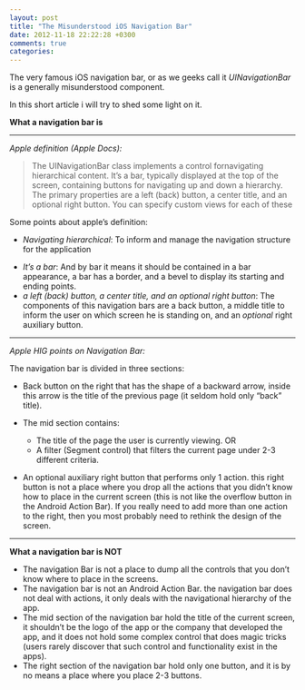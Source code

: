 ```yaml
---
layout: post
title: "The Misunderstood iOS Navigation Bar"
date: 2012-11-18 22:22:28 +0300
comments: true
categories: 
---
```


The very famous iOS navigation bar, or as we geeks call it
*UINavigationBar* is a generally misunderstood component.

In this short article i will try to shed some light on it.

**What a navigation bar is**

* * * * *

*Apple definition (Apple Docs):*

> The UINavigationBar class implements a control fornavigating
> hierarchical content. It’s a bar, typically displayed at the top of
> the screen, containing buttons for navigating up and down a hierarchy.
> The primary properties are a left (back) button, a center title, and
> an optional right button. You can specify custom views for each of
> these

Some points about apple’s definition:

-   *Navigating hierarchical*: To inform and manage the navigation
    structure for the application
<!--more-->
-   *It’s a bar*: And by bar it means it should be contained in a bar
    appearance, a bar has a border, and a bevel to display its starting
    and ending points.
-   *a left (back) button, a center title, and an optional right
    button*: The components of this navigation bars are a back button, a
    middle title to inform the user on which screen he is standing on,
    and an *optional* right auxiliary button.

* * * * *

*Apple HIG points on Navigation Bar:*

The navigation bar is divided in three sections:

-   Back button on the right that has the shape of a backward arrow,
    inside this arrow is the title of the previous page (it seldom hold
    only “back” title).
-   The mid section contains:

    -   The title of the page the user is currently viewing. OR
    -   A filter (Segment control) that filters the current page under
        2-3 different criteria.
-   An optional auxiliary right button that performs only 1 action. this
    right button is not a place where you drop all the actions that you
    didn’t know how to place in the current screen (this is not like the
    overflow button in the Android Action Bar).
     If you really need to add more than one action to the right, then
    you most probably need to rethink the design of the screen.

* * * * *

**What a navigation bar is NOT**

-   The navigation Bar is not a place to dump all the controls that you
    don’t know where to place in the screens.
-   The navigation bar is not an Android Action Bar. the navigation bar
    does not deal with actions, it only deals with the navigational
    hierarchy of the app.
-   The mid section of the navigation bar hold the title of the current
    screen, it shouldn’t be the logo of the app or the company that
    developed the app, and it does not hold some complex control that
    does magic tricks (users rarely discover that such control and
    functionality exist in the apps).
-   The right section of the navigation bar hold only one button, and it
    is by no means a place where you place 2-3 buttons.


